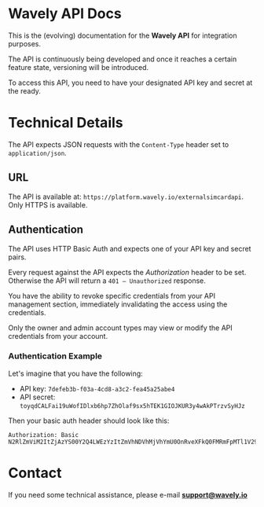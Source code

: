 # Wavely API Docs
This is the (evolving) documentation for the **Wavely API** for integration purposes.

The API is continuously being developed and once it reaches a certain feature state, versioning will be introduced.

To access this API, you need to have your designated API key and secret at the ready.

# Technical Details

The API expects JSON requests with the `Content-Type` header set to `application/json`.

## URL

The API is available at: `https://platform.wavely.io/externalsimcardapi`. Only HTTPS is available.

## Authentication

The API uses HTTP Basic Auth and expects one of your API key and secret pairs.

Every request against the API expects the *Authorization* header to be set. Otherwise the API will return a `401 – Unauthorized` response.

You have the ability to revoke specific credentials from your API management section, immediately invalidating the access using the credentials.

Only the owner and admin account types may view or modify the API credentials from your account.

### Authentication Example

Let's imagine that you have the following:

* API key: `7defeb3b-f03a-4cd8-a3c2-fea45a25abe4`
* API secret: `toyqdCALFai19uWofIDlxb6hp7ZhOlaf9sx5hTEK1GIOJKUR3y4wAkPTrzvSyHJz`

Then your basic auth header should look like this:
```
Authorization: Basic N2RlZmViM2ItZjAzYS00Y2Q4LWEzYzItZmVhNDVhMjVhYmU0OnRveXFkQ0FMRmFpMTl1V29mSURseGI2aHA3WmhPbGFmOXN4NWhURUsxR0lPSktVUjN5NHdBa1BUcnp2U3lISno=
```

# Contact

If you need some technical assistance, please e-mail **support@wavely.io**
